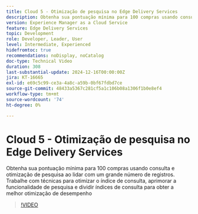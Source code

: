 ```yaml
---
title: Cloud 5 - Otimização de pesquisa no Edge Delivery Services
description: Obtenha sua pontuação mínima para 100 compras usando consulta e otimização de pesquisa ao lidar com um grande número de registros.
version: Experience Manager as a Cloud Service
feature: Edge Delivery Services
topic: Development
role: Developer, Leader, User
level: Intermediate, Experienced
hidefromtoc: true
recommendations: noDisplay, noCatalog
doc-type: Technical Video
duration: 308
last-substantial-update: 2024-12-16T00:00:00Z
jira: KT-16665
exl-id: e69c5c99-ce3a-4a8c-a59b-0bf67fdbd7ce
source-git-commit: 48433a5367c281cf5a1c106b08a1306f1b0e8ef4
workflow-type: tm+mt
source-wordcount: '74'
ht-degree: 0%

---
```


# Cloud 5 - Otimização de pesquisa no Edge Delivery Services

Obtenha sua pontuação mínima para 100 compras usando consulta e otimização de pesquisa ao lidar com um grande número de registros. Trabalhe com técnicas para otimizar o índice de consulta, aprimorar a funcionalidade de pesquisa e dividir índices de consulta para obter a melhor otimização de desempenho

>[!VIDEO](https://video.tv.adobe.com/v/3440976/?learn=on&enablevpops)
